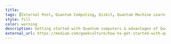 ```yaml
---
title: 
tags: [External Post, Quantum Computing, Qiskit, Quantum Machine Learning, Quantum Physics ]
style: fill
color: warning
description: Getting started with Quantum computers & advantages of Quantum computers over Classical computers
external_url: https://medium.com/geekculture/how-to-get-started-with-quantum-computing-8318f7da999b
---
```

